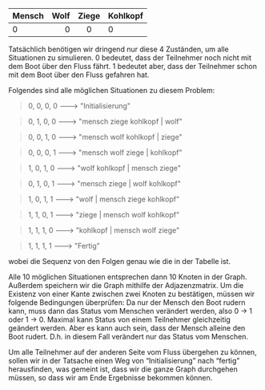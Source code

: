 | Mensch | Wolf | Ziege | Kohlkopf
| -------|-----:|:----: | --------
|    0  |   0   |   0   |    0

Tatsächlich benötigen wir dringend nur diese 4 Zuständen, um alle Situationen zu simulieren. 0 bedeutet, dass der Teilnehmer noch nicht mit dem Boot über den Fluss fährt. 1 bedeutet aber, dass der Teilnehmer schon mit dem Boot über den Fluss gefahren hat.

Folgendes sind alle möglichen Situationen zu diesem Problem: 

> 0, 0, 0, 0	--->  "Initialisierung"

> 0, 1, 0, 0	--->  "mensch ziege kohlkopf | wolf"

> 0, 0, 1, 0 	---> "mensch wolf kohlkopf | ziege"

> 0, 0, 0, 1	--->  "mensch wolf ziege | kohlkopf"

> 1, 0, 1, 0	--->  "wolf kohlkopf | mensch ziege"

> 0, 1, 0, 1 	---> "mensch ziege | wolf kohlkopf"

> 1, 0, 1, 1 	---> "wolf | mensch ziege kohlkopf"

> 1, 1, 0, 1 	---> "ziege | mensch wolf kohlkopf"

> 1, 1, 1, 0	--->  "kohlkopf | mensch wolf ziege"

> 1, 1, 1, 1 	--->  "Fertig"

wobei die Sequenz von den Folgen genau wie die in der Tabelle ist.

Alle 10 möglichen Situationen entsprechen dann 10 Knoten in der Graph. Außerdem speichern wir die Graph mithilfe der Adjazenzmatrix. Um die Existenz von einer Kante zwischen zwei Knoten zu bestätigen, müssen wir folgende Bedingungen überprüfen:
Da nur der Mensch den Boot rudern kann, muss dann das Status vom Menschen verändert werden, also 0 -> 1 oder 1 -> 0. 
Maximal kann Status von einem Teilnehmer gleichzeitig geändert werden. Aber es kann auch sein, dass der Mensch alleine den Boot rudert. D.h. in diesem Fall verändert nur das Status vom Menschen.

Um alle Teilnehmer auf der anderen Seite vom Fluss übergehen zu können, sollen wir in der Tatsache einen Weg von “Initialisierung” nach “fertig” herausfinden, was gemeint ist, dass wir die ganze Graph durchgehen müssen, so dass wir am Ende Ergebnisse bekommen können.

